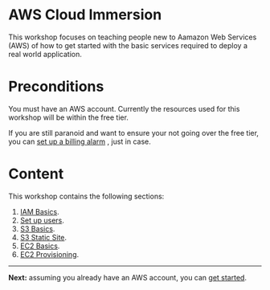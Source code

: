 # AWS Cloud Immersion

This workshop focuses on teaching people new to Aamazon Web Services (AWS) of how to get started with the basic services required to deploy a real world application.

# Preconditions

You must have an AWS account. Currently the resources used for this workshop will be within the free tier.

If you are still paranoid and want to ensure your not going over the free tier, you can [set up a billing alarm](http://docs.aws.amazon.com/awsaccountbilling/latest/aboutv2/free-tier-alarms.html) , just in case.

# Content

This workshop contains the following sections:

1. [IAM Basics](/workshop/iam-basics.md).
1. [Set up users](/workshop/set-up-users.md).
1. [S3 Basics](/workshop/s3-basics.md).
1. [S3 Static Site](/workshop/serve-website-from-s3.md).
1. [EC2 Basics](/workshop/ec2-basics.md).
1. [EC2 Provisioning](/workshop/provision-instance-ec2.md).

---

**Next:** assuming you already have an AWS account, you can [get started](/workshop/set-up-users.md).
